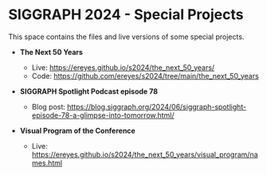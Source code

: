 # SIGGRAPH 2024 - Special Projects

This space contains the files and live versions of some special projects.

- **The Next 50 Years**
  - Live: https://ereyes.github.io/s2024/the_next_50_years/
  - Code: https://github.com/ereyes/s2024/tree/main/the_next_50_years

- **SIGGRAPH Spotlight Podcast episode 78**
  - Blog post: https://blog.siggraph.org/2024/06/siggraph-spotlight-episode-78-a-glimpse-into-tomorrow.html/

- **Visual Program of the Conference**
  - Live: https://ereyes.github.io/s2024/the_next_50_years/visual_program/names.html

